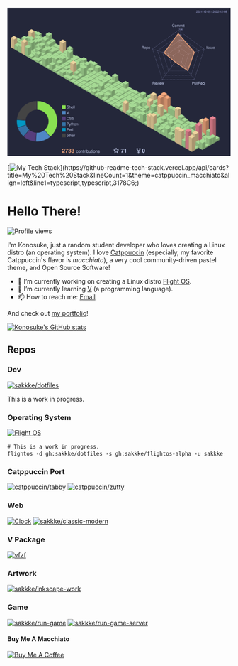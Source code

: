 <!--
**sakkke/sakkke** is a ✨ _special_ ✨ repository because its `README.md` (this file) appears on your GitHub profile.

Here are some ideas to get you started:

- 🔭 I’m currently working on ...
- 🌱 I’m currently learning ...
- 👯 I’m looking to collaborate on ...
- 🤔 I’m looking for help with ...
- 💬 Ask me about ...
- 📫 How to reach me: ...
- 😄 Pronouns: ...
- ⚡ Fun fact: ...
-->

![](./profile-3d-contrib/profile-custom-catppuccin-macchiato.svg)

[![My Tech Stack](https://github-readme-tech-stack.vercel.app/api/cards?title=My%20Tech%20Stack&lineCount=1&theme=catppuccin_macchiato&align=left&line1=typescript,typescript,3178C6;)](https://github-readme-tech-stack.vercel.app/api/cards?title=My%20Tech%20Stack&lineCount=1&theme=catppuccin_macchiato&align=left&line1=typescript,typescript,3178C6;)

# Hello There!
![Profile views](https://gpvc.arturio.dev/sakkke)

I'm Konosuke, just a random student developer who loves creating a Linux distro (an operating system).
I love [Catppuccin](https://github.com/catppuccin/catppuccin) (especially, my favorite Catppuccin's flavor is *macchiato*), a very cool community-driven pastel theme, and Open Source Software!

- 🔭 I’m currently working on creating a Linux distro [Flight OS](https://github.com/sakkke/flightos).
- 🌱 I’m currently learning [V](https://github.com/vlang/v) (a programming language).
- 📫 How to reach me: [Email](mailto:w32w64@gmail.com)

And check out [my portfolio](https://classic-modern.netlify.app/)!

[![Konosuke's GitHub stats](https://github-readme-stats.vercel.app/api?username=sakkke&border_radius=40&hide=stars&hide_border=true&hide_title=true&show_icons=true&bg_color=24273a&text_color=cad3f5&icon_color=c6a0f6&title_color=8bd5ca)](https://github.com/anuraghazra/github-readme-stats)

## Repos
### Dev
[![sakkke/dotfiles](https://github-readme-stats.vercel.app/api/pin/?username=sakkke&repo=dotfiles&border_radius=40&hide_border=true&show_owner=true&bg_color=24273a&text_color=cad3f5&icon_color=c6a0f6&title_color=8bd5ca)](https://github.com/sakkke/dotfiles)

This is a work in progress.

### Operating System
[![Flight OS](https://github-readme-stats.vercel.app/api/pin/?username=sakkke&repo=flightos&border_radius=40&hide_border=true&show_owner=true&bg_color=24273a&text_color=cad3f5&icon_color=c6a0f6&title_color=8bd5ca)](https://github.com/sakkke/flightos)

```shell
# This is a work in progress.
flightos -d gh:sakkke/dotfiles -s gh:sakkke/flightos-alpha -u sakkke
```

### Catppuccin Port
[![catppuccin/tabby](https://github-readme-stats.vercel.app/api/pin/?username=catppuccin&repo=tabby&border_radius=40&hide_border=true&show_owner=true&bg_color=24273a&text_color=cad3f5&icon_color=c6a0f6&title_color=8bd5ca)](https://github.com/catppuccin/tabby)
[![catppuccin/zutty](https://github-readme-stats.vercel.app/api/pin/?username=catppuccin&repo=zutty&border_radius=40&hide_border=true&show_owner=true&bg_color=24273a&text_color=cad3f5&icon_color=c6a0f6&title_color=8bd5ca)](https://github.com/catppuccin/zutty)

### Web
[![Clock](https://github-readme-stats.vercel.app/api/pin/?username=sakkke&repo=clock&border_radius=40&hide_border=true&show_owner=true&bg_color=24273a&text_color=cad3f5&icon_color=c6a0f6&title_color=8bd5ca)](https://github.com/sakkke/clock)
[![sakkke/classic-modern](https://github-readme-stats.vercel.app/api/pin/?username=sakkke&repo=classic-modern&border_radius=40&hide_border=true&show_owner=true&bg_color=24273a&text_color=cad3f5&icon_color=c6a0f6&title_color=8bd5ca)](https://github.com/sakkke/classic-modern)

### V Package
[![vfzf](https://github-readme-stats.vercel.app/api/pin/?username=sakkke&repo=vfzf&border_radius=40&hide_border=true&show_owner=true&bg_color=24273a&text_color=cad3f5&icon_color=c6a0f6&title_color=8bd5ca)](https://github.com/sakkke/vfzf)

### Artwork
[![sakkke/inkscape-work](https://github-readme-stats.vercel.app/api/pin/?username=sakkke&repo=inkscape-work&border_radius=40&hide_border=true&show_owner=true&bg_color=24273a&text_color=cad3f5&icon_color=c6a0f6&title_color=8bd5ca)](https://github.com/sakkke/inkscape-work)

### Game
[![sakkke/run-game](https://github-readme-stats.vercel.app/api/pin/?username=sakkke&repo=run-game&border_radius=40&hide_border=true&show_owner=true&bg_color=24273a&text_color=cad3f5&icon_color=c6a0f6&title_color=8bd5ca)](https://github.com/sakkke/run-game)
[![sakkke/run-game-server](https://github-readme-stats.vercel.app/api/pin/?username=sakkke&repo=run-game-server&border_radius=40&hide_border=true&show_owner=true&bg_color=24273a&text_color=cad3f5&icon_color=c6a0f6&title_color=8bd5ca)](https://github.com/sakkke/run-game-server)

#### Buy Me A Macchiato
<a href="https://www.buymeacoffee.com/sakkke" target="_blank"><img src="https://cdn.buymeacoffee.com/buttons/default-green.png" alt="Buy Me A Coffee" height="41" width="174"></a>

